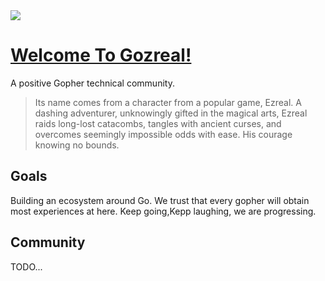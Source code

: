 <img src="https://img-blog.csdnimg.cn/bfcd83d0c9ba4956828bfbc818d1038f.jpeg#pic_center">

# [Welcome To Gozreal!](https://github.com/gozreal)
A positive Gopher technical community.
> Its name comes from a character from a popular game, Ezreal. A dashing adventurer, unknowingly gifted in the magical arts, Ezreal raids long-lost catacombs, tangles with ancient curses, and overcomes seemingly impossible odds with ease. His courage knowing no bounds.

## Goals

Building an ecosystem around Go. We trust that every gopher will obtain most experiences at here. Keep going,Kepp laughing, we are progressing.

## Community

TODO...
